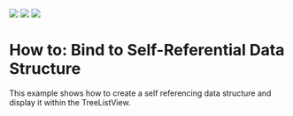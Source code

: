 <!-- default badges list -->
![](https://img.shields.io/endpoint?url=https://codecentral.devexpress.com/api/v1/VersionRange/128648599/21.1.5%2B)
[![](https://img.shields.io/badge/Open_in_DevExpress_Support_Center-FF7200?style=flat-square&logo=DevExpress&logoColor=white)](https://supportcenter.devexpress.com/ticket/details/E3127)
[![](https://img.shields.io/badge/📖_How_to_use_DevExpress_Examples-e9f6fc?style=flat-square)](https://docs.devexpress.com/GeneralInformation/403183)
<!-- default badges end -->
# How to: Bind to Self-Referential Data Structure


<p>This example shows how to create a self referencing data structure and display it within the TreeListView.</p>

<br/>

